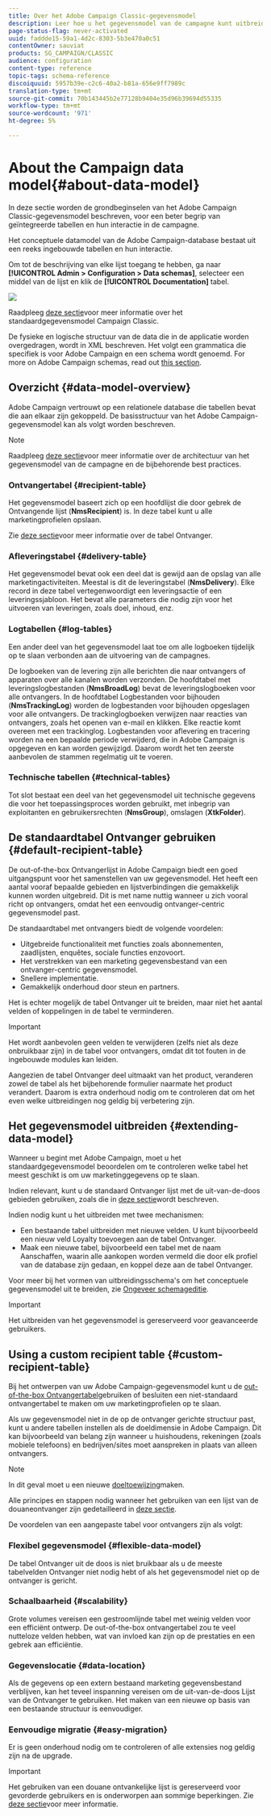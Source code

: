 ```yaml
---
title: Over het Adobe Campaign Classic-gegevensmodel
description: Leer hoe u het gegevensmodel van de campagne kunt uitbreiden, schema's kunt bewerken, API's kunt gebruiken en meer.
page-status-flag: never-activated
uuid: faddde15-59a1-4d2c-8303-5b3e470a0c51
contentOwner: sauviat
products: SG_CAMPAIGN/CLASSIC
audience: configuration
content-type: reference
topic-tags: schema-reference
discoiquuid: 5957b39e-c2c6-40a2-b81a-656e9ff7989c
translation-type: tm+mt
source-git-commit: 70b143445b2e77128b9404e35d96b39694d55335
workflow-type: tm+mt
source-wordcount: '971'
ht-degree: 5%

---
```



# About the Campaign data model{#about-data-model}

In deze sectie worden de grondbeginselen van het Adobe Campaign Classic-gegevensmodel beschreven, voor een beter begrip van geïntegreerde tabellen en hun interactie in de campagne.

Het conceptuele datamodel van de Adobe Campaign-database bestaat uit een reeks ingebouwde tabellen en hun interactie.

Om tot de beschrijving van elke lijst toegang te hebben, ga naar **[!UICONTROL Admin > Configuration > Data schemas]**, selecteer een middel van de lijst en klik de **[!UICONTROL Documentation]** tabel.

![](assets/data-model_documentation-tab.png)

Raadpleeg [deze sectie](../../configuration/using/data-model-description.md)voor meer informatie over het standaardgegevensmodel Campaign Classic.

De fysieke en logische structuur van de data die in de applicatie worden overgedragen, wordt in XML beschreven. Het volgt een grammatica die specifiek is voor Adobe Campaign en een schema wordt genoemd. For more on Adobe Campaign schemas, read out [this section](../../configuration/using/about-schema-reference.md).

## Overzicht {#data-model-overview}

Adobe Campaign vertrouwt op een relationele database die tabellen bevat die aan elkaar zijn gekoppeld. De basisstructuur van het Adobe Campaign-gegevensmodel kan als volgt worden beschreven.

>[!NOTE]
>
>Raadpleeg [deze sectie](../../configuration/using/data-model-best-practices.md#data-model-architecture)voor meer informatie over de architectuur van het gegevensmodel van de campagne en de bijbehorende best practices.

### Ontvangertabel {#recipient-table}

Het gegevensmodel baseert zich op een hoofdlijst die door gebrek de Ontvangende lijst (**NmsRecipient**) is. In deze tabel kunt u alle marketingprofielen opslaan.

Zie [deze sectie](#default-recipient-table)voor meer informatie over de tabel Ontvanger.

### Afleveringstabel {#delivery-table}

Het gegevensmodel bevat ook een deel dat is gewijd aan de opslag van alle marketingactiviteiten. Meestal is dit de leveringstabel (**NmsDelivery**). Elke record in deze tabel vertegenwoordigt een leveringsactie of een leveringssjabloon. Het bevat alle parameters die nodig zijn voor het uitvoeren van leveringen, zoals doel, inhoud, enz.

### Logtabellen {#log-tables}

Een ander deel van het gegevensmodel laat toe om alle logboeken tijdelijk op te slaan verbonden aan de uitvoering van de campagnes.

De logboeken van de levering zijn alle berichten die naar ontvangers of apparaten over alle kanalen worden verzonden. De hoofdtabel met leveringslogbestanden (**NmsBroadLog**) bevat de leveringslogboeken voor alle ontvangers.
In de hoofdtabel Logbestanden voor bijhouden (**NmsTrackingLog**) worden de logbestanden voor bijhouden opgeslagen voor alle ontvangers. De trackinglogboeken verwijzen naar reacties van ontvangers, zoals het openen van e-mail en klikken. Elke reactie komt overeen met een trackinglog.
Logbestanden voor aflevering en tracering worden na een bepaalde periode verwijderd, die in Adobe Campaign is opgegeven en kan worden gewijzigd. Daarom wordt het ten zeerste aanbevolen de stammen regelmatig uit te voeren.

### Technische tabellen {#technical-tables}

Tot slot bestaat een deel van het gegevensmodel uit technische gegevens die voor het toepassingsproces worden gebruikt, met inbegrip van exploitanten en gebruikersrechten (**NmsGroup**), omslagen (**XtkFolder**).

## De standaardtabel Ontvanger gebruiken {#default-recipient-table}

De out-of-the-box Ontvangerlijst in Adobe Campaign biedt een goed uitgangspunt voor het samenstellen van uw gegevensmodel. Het heeft een aantal vooraf bepaalde gebieden en lijstverbindingen die gemakkelijk kunnen worden uitgebreid. Dit is met name nuttig wanneer u zich vooral richt op ontvangers, omdat het een eenvoudig ontvanger-centric gegevensmodel past.

De standaardtabel met ontvangers biedt de volgende voordelen:

* Uitgebreide functionaliteit met functies zoals abonnementen, zaadlijsten, enquêtes, sociale functies enzovoort.
* Het verstrekken van een marketing gegevensbestand van een ontvanger-centric gegevensmodel.
* Snellere implementatie.
* Gemakkelijk onderhoud door steun en partners.

Het is echter mogelijk de tabel Ontvanger uit te breiden, maar niet het aantal velden of koppelingen in de tabel te verminderen.

>[!IMPORTANT]
>
>Het wordt aanbevolen geen velden te verwijderen (zelfs niet als deze onbruikbaar zijn) in de tabel voor ontvangers, omdat dit tot fouten in de ingebouwde modules kan leiden.

Aangezien de tabel Ontvanger deel uitmaakt van het product, veranderen zowel de tabel als het bijbehorende formulier naarmate het product verandert. Daarom is extra onderhoud nodig om te controleren dat om het even welke uitbreidingen nog geldig bij verbetering zijn.

## Het gegevensmodel uitbreiden {#extending-data-model}

Wanneer u begint met Adobe Campaign, moet u het standaardgegevensmodel beoordelen om te controleren welke tabel het meest geschikt is om uw marketinggegevens op te slaan.

Indien relevant, kunt u de standaard Ontvanger lijst met de uit-van-de-doos gebieden gebruiken, zoals die in [deze sectie](#default-recipient-table)wordt beschreven.

Indien nodig kunt u het uitbreiden met twee mechanismen:

* Een bestaande tabel uitbreiden met nieuwe velden. U kunt bijvoorbeeld een nieuw veld Loyalty toevoegen aan de tabel Ontvanger.
* Maak een nieuwe tabel, bijvoorbeeld een tabel met de naam Aanschaffen, waarin alle aankopen worden vermeld die door elk profiel van de database zijn gedaan, en koppel deze aan de tabel Ontvanger.

Voor meer bij het vormen van uitbreidingsschema&#39;s om het conceptuele gegevensmodel uit te breiden, zie [Ongeveer schemageditie](../../configuration/using/about-schema-edition.md).

>[!IMPORTANT]
>
>Het uitbreiden van het gegevensmodel is gereserveerd voor geavanceerde gebruikers.

## Using a custom recipient table {#custom-recipient-table}

Bij het ontwerpen van uw Adobe Campaign-gegevensmodel kunt u de [out-of-the-box Ontvangertabel](#default-recipient-table)gebruiken of besluiten een niet-standaard ontvangertabel te maken om uw marketingprofielen op te slaan.

Als uw gegevensmodel niet in de op de ontvanger gerichte structuur past, kunt u andere tabellen instellen als de doeldimensie in Adobe Campaign. Dit kan bijvoorbeeld van belang zijn wanneer u huishoudens, rekeningen (zoals mobiele telefoons) en bedrijven/sites moet aanspreken in plaats van alleen ontvangers.

>[!NOTE]
>
>In dit geval moet u een nieuwe [doeltoewijzing](../../configuration/using/target-mapping.md)maken.

Alle principes en stappen nodig wanneer het gebruiken van een lijst van de douaneontvanger zijn gedetailleerd in [deze sectie](../../configuration/using/about-custom-recipient-table.md).

De voordelen van een aangepaste tabel voor ontvangers zijn als volgt:

### Flexibel gegevensmodel {#flexible-data-model}

De tabel Ontvanger uit de doos is niet bruikbaar als u de meeste tabelvelden Ontvanger niet nodig hebt of als het gegevensmodel niet op de ontvanger is gericht.

### Schaalbaarheid {#scalability}

Grote volumes vereisen een gestroomlijnde tabel met weinig velden voor een efficiënt ontwerp. De out-of-the-box ontvangertabel zou te veel nutteloze velden hebben, wat van invloed kan zijn op de prestaties en een gebrek aan efficiëntie.

### Gegevenslocatie {#data-location}

Als de gegevens op een extern bestaand marketing gegevensbestand verblijven, kan het teveel inspanning vereisen om de uit-van-de-doos Lijst van de Ontvanger te gebruiken. Het maken van een nieuwe op basis van een bestaande structuur is eenvoudiger.

### Eenvoudige migratie {#easy-migration}

Er is geen onderhoud nodig om te controleren of alle extensies nog geldig zijn na de upgrade.

>[!IMPORTANT]
>
>Het gebruiken van een douane ontvankelijke lijst is gereserveerd voor gevorderde gebruikers en is onderworpen aan sommige beperkingen. Zie [deze sectie](../../configuration/using/about-custom-recipient-table.md)voor meer informatie.
